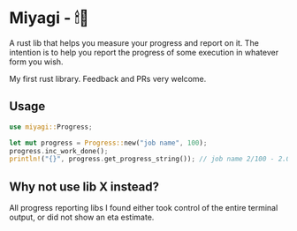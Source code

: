 # Miyagi - 🕯🥋
A rust lib that helps you measure your progress and report on it. The intention is to help you report the progress of some execution in whatever form you wish.

My first rust library. Feedback and PRs very welcome.

## Usage
```rs
use miyagi::Progress;

let mut progress = Progress::new("job name", 100);
progress.inc_work_done();
println!("{}", progress.get_progress_string()); // job name 2/100 - 2.0% started 2s ago, eta: 98s
```

## Why not use lib X instead?
All progress reporting libs I found either took control of the entire terminal output, or did not show an eta estimate.

